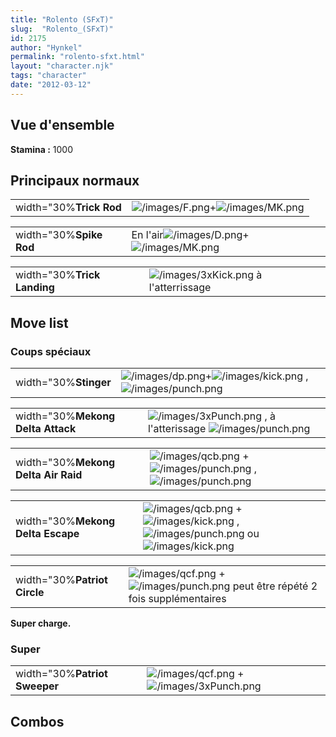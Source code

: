 ```yaml
---
title: "Rolento (SFxT)"
slug:  "Rolento_(SFxT)"
id: 2175
author: "Hynkel"
permalink: "rolento-sfxt.html"
layout: "character.njk"
tags: "character"
date: "2012-03-12"
---
```




## Vue d'ensemble

**Stamina :** 1000

## Principaux normaux

|                         |                                                                         |
|-------------------------|-------------------------------------------------------------------------|
| width="30%**Trick Rod** | ![](/images/F.png "/images/F.png")+![](/images/MK.png "/images/MK.png") |

|                         |                                                                                 |
|-------------------------|---------------------------------------------------------------------------------|
| width="30%**Spike Rod** | En l'air![](/images/D.png "/images/D.png")+![](/images/MK.png "/images/MK.png") |

|                             |                                                               |
|-----------------------------|---------------------------------------------------------------|
| width="30%**Trick Landing** | ![](/images/3xKick.png "/images/3xKick.png") à l'atterrissage |

## Move list

### Coups spéciaux

|                       |                                                                                                                            |
|-----------------------|----------------------------------------------------------------------------------------------------------------------------|
| width="30%**Stinger** | ![](/images/dp.png "/images/dp.png")+![](/images/kick.png "/images/kick.png") , ![](/images/punch.png "/images/punch.png") |

|                                   |                                                                                                             |
|-----------------------------------|-------------------------------------------------------------------------------------------------------------|
| width="30%**Mekong Delta Attack** | ![](/images/3xPunch.png "/images/3xPunch.png") , à l'atterissage ![](/images/punch.png "/images/punch.png") |

|                                     |                                                                                                                                  |
|-------------------------------------|----------------------------------------------------------------------------------------------------------------------------------|
| width="30%**Mekong Delta Air Raid** | ![](/images/qcb.png "/images/qcb.png") + ![](/images/punch.png "/images/punch.png") , ![](/images/punch.png "/images/punch.png") |

|                                   |                                                                                                                                                                            |
|-----------------------------------|----------------------------------------------------------------------------------------------------------------------------------------------------------------------------|
| width="30%**Mekong Delta Escape** | ![](/images/qcb.png "/images/qcb.png") + ![](/images/kick.png "/images/kick.png") , ![](/images/punch.png "/images/punch.png") ou ![](/images/kick.png "/images/kick.png") |

|                              |                                                                                                                             |
|------------------------------|-----------------------------------------------------------------------------------------------------------------------------|
| width="30%**Patriot Circle** | ![](/images/qcf.png "/images/qcf.png") + ![](/images/punch.png "/images/punch.png") peut être répété 2 fois supplémentaires |

**Super charge.**

### Super

|                               |                                                                                         |
|-------------------------------|-----------------------------------------------------------------------------------------|
| width="30%**Patriot Sweeper** | ![](/images/qcf.png "/images/qcf.png") + ![](/images/3xPunch.png "/images/3xPunch.png") |

## Combos
